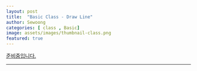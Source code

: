 ```yaml
---
layout: post
title:  "Basic Class - Draw Line"
author: Sewoong
categories: [ class , Basic]
image: assets/images/thumbnail-class.png
featured: true
---
```


[준비중입니다.][go to home]

---

[go to home]: {{baseurl.site}}/home/